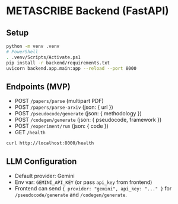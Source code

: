 # METASCRIBE Backend (FastAPI)

## Setup

```bash
python -m venv .venv
# PowerShell
. .venv/Scripts/Activate.ps1
pip install -r backend/requirements.txt
uvicorn backend.app.main:app --reload --port 8000
```

## Endpoints (MVP)
- POST `/papers/parse` (multipart PDF)
- POST `/papers/parse-arxiv` (json: { url })
- POST `/pseudocode/generate` (json: { methodology })
- POST `/codegen/generate` (json: { pseudocode, framework })
- POST `/experiment/run` (json: { code })
- GET `/health`

```bash
curl http://localhost:8000/health
```

## LLM Configuration
- Default provider: Gemini
- Env var: `GEMINI_API_KEY` (or pass `api_key` from frontend)
- Frontend can send `{ provider: "gemini", api_key: "..." }` for `/pseudocode/generate` and `/codegen/generate`.



